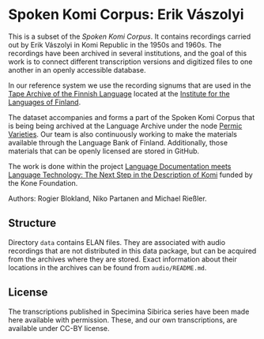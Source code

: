 # Spoken Komi Corpus: Erik Vászolyi

This is a subset of the *Spoken Komi Corpus*. It contains recordings carried out by Erik Vászolyi in Komi Republic in the 1950s and 1960s. The recordings have been archived in several institutions, and the goal of this work is to connect different transcription versions and digitized files to one another in an openly accessible database. 

In our reference system we use the recording signums that are used in the [Tape Archive of the Finnish Language](https://www.kotus.fi/en/corpora_and_other_material/spoken_language_corpora) located at the [Institute for the Languages of Finland](https://www.kotus.fi/en).

The dataset accompanies and forms a part of the Spoken Komi Corpus that is being being archived at the Language Archive under the node [Permic Varieties](https://archive.mpi.nl/tla/islandora/object/tla%3A1839_00_0000_0000_001B_99BC_F). Our team is also continuously working to make the materials available through the Language Bank of Finland. Additionally, those materials that can be openly licensed are stored in GitHub.  

The work is done within the project [Language Documentation meets Language Technology: The Next Step in the Description of Komi](http://langdoc.github.io/IKDP-2) funded by the Kone Foundation.  

Authors: Rogier Blokland, Niko Partanen and Michael Rießler.

## Structure

Directory `data` contains ELAN files. They are associated with audio recordings that are not distributed in this data package, but can be acquired from the archives where they are stored. Exact information about their locations in the archives can be found from `audio/README.md`.

## License

The transcriptions published in Specimina Sibirica series have been made here available with permission. These, and our own transcriptions, are available under CC-BY license. 
